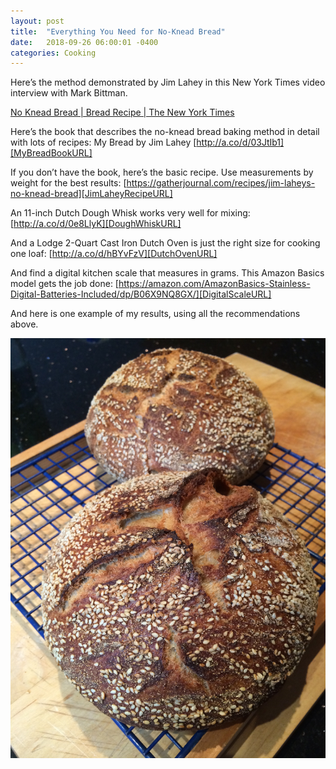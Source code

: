 ```yaml
---
layout: post
title:  "Everything You Need for No-Knead Bread"
date:   2018-09-26 06:00:01 -0400
categories: Cooking
---
```

Here’s the method demonstrated by Jim Lahey in this New York Times video interview
with Mark Bittman.

[No Knead Bread | Bread Recipe | The New York Times][NYTYouTubeVideoURL]

Here’s the book that describes the no-knead bread baking method in detail with
lots of recipes: My Bread by Jim Lahey [http://a.co/d/03JtIb1][MyBreadBookURL]

If you don’t have the book, here’s the basic recipe. Use measurements by weight
for the best results: [https://gatherjournal.com/recipes/jim-laheys-no-knead-bread][JimLaheyRecipeURL]

An 11-inch Dutch Dough Whisk works very well for mixing: [http://a.co/d/0e8LlyK][DoughWhiskURL]

And a Lodge 2-Quart Cast Iron Dutch Oven is just the right size for cooking one loaf: [http://a.co/d/hBYvFzV][DutchOvenURL]

And find a digital kitchen scale that measures in grams. This Amazon Basics model gets
the job done: [https://amazon.com/AmazonBasics-Stainless-Digital-Batteries-Included/dp/B06X9NQ8GX/][DigitalScaleURL]

And here is one example of my results, using all the recommendations above.

![No-Knead Christmas Bread, December 2013](/images/NoKneadChristmasBread-20131225.jpg "No-Knead Christmas Bread, December 2013")

[NYTYouTubeVideoURL]: https://www.youtube.com/watch?v=13Ah9ES2yTU
[MyBreadBookURL]: https://a.co/d/03JtIb1
[JimLaheyRecipeURL]: https://gatherjournal.com/recipes/jim-laheys-no-knead-bread
[DoughWhiskURL]: https://a.co/d/0e8LlyK
[DutchOvenURL]: https://a.co/d/hBYvFzV
[DigitalScaleURL]: https://amazon.com/AmazonBasics-Stainless-Digital-Batteries-Included/dp/B06X9NQ8GX/
